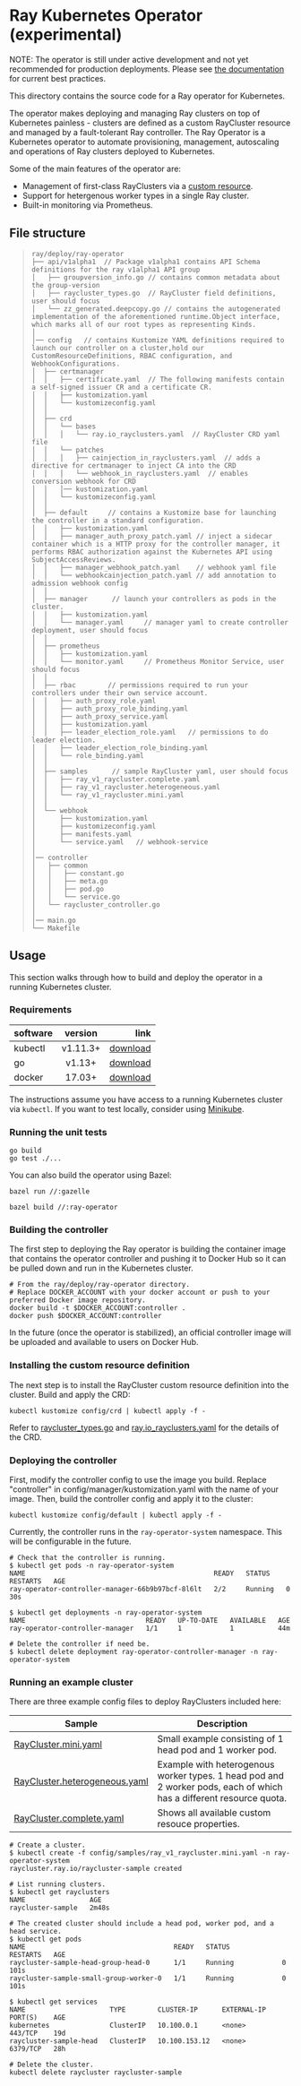 # Ray Kubernetes Operator (experimental)

NOTE: The operator is still under active development and not yet recommended for production deployments. Please see [the documentation](https://ray.readthedocs.io/en/latest/deploy-on-kubernetes.html#deploying-on-kubernetes) for current best practices.

This directory contains the source code for a Ray operator for Kubernetes.

The operator makes deploying and managing Ray clusters on top of Kubernetes painless - clusters are defined as a custom RayCluster resource and managed by a fault-tolerant Ray controller.
The Ray Operator is a Kubernetes operator to automate provisioning, management, autoscaling and operations of Ray clusters deployed to Kubernetes.

Some of the main features of the operator are:
- Management of first-class RayClusters via a [custom resource](https://kubernetes.io/docs/concepts/extend-kubernetes/api-extension/custom-resources/#custom-resources).
- Support for hetergenous worker types in a single Ray cluster.
- Built-in monitoring via Prometheus.

## File structure
> ```
> ray/deploy/ray-operator
> ├── api/v1alpha1  // Package v1alpha1 contains API Schema definitions for the ray v1alpha1 API group
> │   ├── groupversion_info.go // contains common metadata about the group-version
> │   ├── raycluster_types.go  // RayCluster field definitions, user should focus
> │   └── zz_generated.deepcopy.go // contains the autogenerated implementation of the aforementioned runtime.Object interface, which marks all of our root types as representing Kinds.
> │   
> │── config   // contains Kustomize YAML definitions required to launch our controller on a cluster,hold our CustomResourceDefinitions, RBAC configuration, and WebhookConfigurations.
> │  ├── certmanager  
> │  │   ├── certificate.yaml  // The following manifests contain a self-signed issuer CR and a certificate CR.
> │  │   ├── kustomization.yaml
> │  │   └── kustomizeconfig.yaml
> │  │
> │  ├── crd          
> │  │   └── bases
> │  │   │   └── ray.io_rayclusters.yaml  // RayCluster CRD yaml file
> │  │   └── patches
> │  │   │   ├── cainjection_in_rayclusters.yaml  // adds a directive for certmanager to inject CA into the CRD
> │  │   │   └── webhook_in_rayclusters.yaml  // enables conversion webhook for CRD
> │  │   │── kustomization.yaml
> │  │   └── kustomizeconfig.yaml
> │  │
> │  ├── default     // contains a Kustomize base for launching the controller in a standard configuration.
> │  │   ├── kustomization.yaml
> │  │   ├── manager_auth_proxy_patch.yaml // inject a sidecar container which is a HTTP proxy for the controller manager, it performs RBAC authorization against the Kubernetes API using SubjectAccessReviews.
> │  │   ├── manager_webhook_patch.yaml    // webhook yaml file
> │  │   └── webhookcainjection_patch.yaml // add annotation to admission webhook config
> │  │
> │  ├── manager      // launch your controllers as pods in the cluster.
> │  │   ├── kustomization.yaml
> │  │   └── manager.yaml     // manager yaml to create controller deployment, user should focus
> │  │
> │  ├── prometheus     
> │  │   ├── kustomization.yaml
> │  │   └── monitor.yaml     // Prometheus Monitor Service, user should focus
> │  │
> │  ├── rbac        // permissions required to run your controllers under their own service account.
> │  │   ├── auth_proxy_role.yaml
> │  │   ├── auth_proxy_role_binding.yaml
> │  │   ├── auth_proxy_service.yaml
> │  │   ├── kustomization.yaml
> │  │   ├── leader_election_role.yaml   // permissions to do leader election.
> │  │   ├── leader_election_role_binding.yaml
> │  │   └── role_binding.yaml
> │  │
> │  ├── samples      // sample RayCluster yaml, user should focus
> │  │   ├── ray_v1_raycluster.complete.yaml
> │  │   ├── ray_v1_raycluster.heterogeneous.yaml
> │  │   └── ray_v1_raycluster.mini.yaml
> │  │
> │  └── webhook
> │      ├── kustomization.yaml
> │      ├── kustomizeconfig.yaml
> │      ├── manifests.yaml
> │      └── service.yaml   // webhook-service
> │
> │── controller
> │   ├── common
> │   │   ├── constant.go
> │   │   ├── meta.go
> │   │   ├── pod.go
> │   │   └── service.go
> │   └── raycluster_controller.go
> │
> │── main.go
> └── Makefile
> ```

## Usage

This section walks through how to build and deploy the operator in a running Kubernetes cluster.

### Requirements
software  | version | link
:-------------  | :---------------:| -------------:
kubectl |  v1.11.3+    | [download](https://kubernetes.io/docs/tasks/tools/install-kubectl/)
go  | v1.13+|[download](https://golang.org/dl/)
docker   | 17.03+|[download](https://docs.docker.com/install/)

The instructions assume you have access to a running Kubernetes cluster via ``kubectl``. If you want to test locally, consider using [Minikube](https://kubernetes.io/docs/tasks/tools/install-minikube/).

### Running the unit tests

```
go build
go test ./...
```

You can also build the operator using Bazel:

```generate BUILD.bazel 
bazel run //:gazelle
```

```build script
bazel build //:ray-operator
```

### Building the controller

The first step to deploying the Ray operator is building the container image that contains the operator controller and pushing it to Docker Hub so it can be pulled down and run in the Kubernetes cluster.

```shell script
# From the ray/deploy/ray-operator directory.
# Replace DOCKER_ACCOUNT with your docker account or push to your preferred Docker image repository.
docker build -t $DOCKER_ACCOUNT:controller .
docker push $DOCKER_ACCOUNT:controller
```

In the future (once the operator is stabilized), an official controller image will be uploaded and available to users on Docker Hub.

### Installing the custom resource definition

The next step is to install the RayCluster custom resource definition into the cluster. Build and apply the CRD:

```shell script
kubectl kustomize config/crd | kubectl apply -f -
```

Refer to [raycluster_types.go](api/v1alpha1/raycluster_types.go) and [ray.io_rayclusters.yaml](config/crd/bases/ray.io_rayclusters.yaml) for the details of the CRD.

### Deploying the controller

First, modify the controller config to use the image you build. Replace "controller" in config/manager/kustomization.yaml with the name of your image. Then, build the controller config and apply it to the cluster:

```shell script
kubectl kustomize config/default | kubectl apply -f -
```

Currently, the controller runs in the ``ray-operator-system`` namespace. This will be configurable in the future.

```shell script
# Check that the controller is running.
$ kubectl get pods -n ray-operator-system
NAME                                               READY   STATUS    RESTARTS   AGE
ray-operator-controller-manager-66b9b97bcf-8l6lt   2/2     Running   0          30s

$ kubectl get deployments -n ray-operator-system
NAME                              READY   UP-TO-DATE   AVAILABLE   AGE
ray-operator-controller-manager   1/1     1            1           44m

# Delete the controller if need be.
$ kubectl delete deployment ray-operator-controller-manager -n ray-operator-system
```

### Running an example cluster

There are three example config files to deploy RayClusters included here: 

Sample  | Description
------------- | -------------
[RayCluster.mini.yaml](config/samples/ray_v1_raycluster.mini.yaml)   | Small example consisting of 1 head pod and 1 worker pod.
[RayCluster.heterogeneous.yaml](config/samples/ray_v1_raycluster.heterogeneous.yaml)  | Example with heterogenous worker types. 1 head pod and 2 worker pods, each of which has a different resource quota.
[RayCluster.complete.yaml](config/samples/ray_v1_raycluster.complete.yaml)  | Shows all available custom resouce properties.

```shell script
# Create a cluster.
$ kubectl create -f config/samples/ray_v1_raycluster.mini.yaml -n ray-operator-system
raycluster.ray.io/raycluster-sample created

# List running clusters.
$ kubectl get rayclusters
NAME                AGE
raycluster-sample   2m48s

# The created cluster should include a head pod, worker pod, and a head service.
$ kubectl get pods
NAME                                     READY   STATUS             RESTARTS   AGE
raycluster-sample-head-group-head-0      1/1     Running            0          101s
raycluster-sample-small-group-worker-0   1/1     Running            0          101s

$ kubectl get services
NAME                     TYPE        CLUSTER-IP      EXTERNAL-IP   PORT(S)    AGE
kubernetes               ClusterIP   10.100.0.1      <none>        443/TCP    19d
raycluster-sample-head   ClusterIP   10.100.153.12   <none>        6379/TCP   28h

# Delete the cluster.
kubectl delete raycluster raycluster-sample
```
